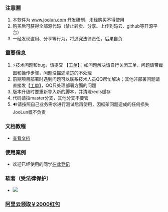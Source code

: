 ### 注意🈲
1. 本软件为 www.joolun.com 开发研制，未经购买不得使用
1. 购买后可获得全部源代码（禁止转卖、分享、上传到码云、github等开源平台）
1. 一经发现盗用、分享等行为，将追究法律责任，后果自负

### 重要信息
1. ⚡技术问题和bug，请提交 【[工单](http://git.joolun.com/joolun-mp-ma/mp-ma/issues)】；如问题解决请自行关闭工单，问题请带截图和操作步骤，问题没描述清楚的不处理
1. 前期项目部署时遇到问题可以联系技术人员QQ帮忙解决；其他非部署问题请直接发【[工单](http://git.joolun.com/joolun-mp-ma/mp-ma/issues)】，QQ只处理部署方面的问题
2. 版本升级时要重新导入新的脚本，并清理redis缓存
3. 代码请拉master分支，其他分支不要管
3. 🔊请按照自己业务需求进行测试后再使用，因框架问题造成的任何损失JooLun概不负责

### 文档教程
* [查看文档](http://git.joolun.com/joolun-mp-ma/mp-ma/wiki/_pages)

### 使用案例
* 欢迎已经使用的同学[在此登记](http://git.joolun.com/joolun-mp-ma/mp-ma/issues/48)

### 软著（受法律保护）
* ![](https://joolun-blog.oss-cn-zhangjiakou.aliyuncs.com/%E8%BD%AF%E8%91%97.jpg)
### [阿里云领取￥2000红包](https://promotion.aliyun.com/ntms/yunparter/invite.html?userCode=ktp7i3ac)